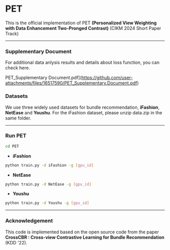 # PET
This is the official implementation of PET **(Personalized View Weighting with Data Enhancement Two-Pronged Contrast)** 
(CIKM 2024 Short Paper Track) 

---
### Supplementary Document
For additional data anlysis results and details about loss function, you can check here.

PET_Supplementary Document.pdf](https://github.com/user-attachments/files/16517590/PET_Supplementary.Document.pdf)


### Datasets
We use three widely used datasets for bundle recommendation, **iFashion**, **NetEase** and **Youshu**.
For the iFashion dataset, please unzip data.zip in the same folder.


---
### Run PET
```bash
cd PET
```
* **iFashion**
```bash
python train.py -d iFashion -g [gpu_id]
```
* **NetEase**
```bash
python train.py -d NetEase -g [gpu_id]
```
* **Youshu**
```bash
python train.py -d Youshu -g [gpu_id]   
```
---
### Acknowledgement
This code is implemented based on the open source code from the paper **CrossCBR : Cross-view Contrastive Learning for Bundle Recommendation** (KDD '22).

